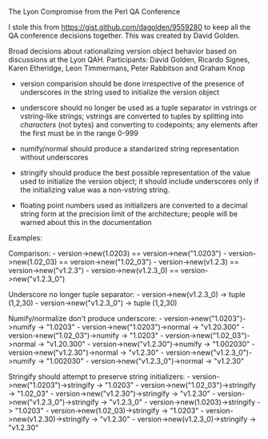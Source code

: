The Lyon Compromise from the Perl QA Conference

I stole this from https://gist.github.com/dagolden/9559280 to keep all the QA conference decisions together.
This was created by David Golden.

Broad decisions about rationalizing version object behavior based on
discussions at the Lyon QAH.  Participants: David Golden, Ricardo Signes,
Karen Etheridge, Leon Timmermans, Peter Rabbitson and Graham Knop

- version comparision should be done irrespective of the presence of
  underscores in the string used to initialize the version object

- underscore should no longer be used as a tuple separator in vstrings or
  vstring-like strings; vstrings are converted to tuples by splitting into
  *characters* (not bytes) and converting to codepoints; any elements after
  the first must be in the range 0-999

- numify/normal should produce a standarized string representation without
  underscores

- stringify should produce the best possible representation of the value
  used to initialize the version object; it should include underscores
  only if the initializing value was a non-vstring string.

- floating point numbers used as initializers are converted to a decimal
  string form at the precision limit of the architecture; people will be
  warned about this in the documentation

Examples:

Comparison:
    - version->new(1.0203)      ==      version->new("1.0203")
    - version->new(1.02_03)     ==      version->new("1.02_03")
    - version->new(v1.2.3)      ==      version->new("v1.2.3")
    - version->new(v1.2.3_0)    ==      version->new("v1.2.3_0")

Underscore no longer tuple separator:
    - version->new(v1.2.3_0)    ->      tuple (1,2,30)
    - version->new("v1.2.3_0")  ->      tuple (1,2,30)

Numify/normalize don't produce underscore:
    - version->new("1.0203")->numify    -> "1.0203"
    - version->new("1.0203")->normal    -> "v1.20.300"
    - version->new("1.02_03")->numify   -> "1.0203"
    - version->new("1.02_03")->normal   -> "v1.20.300"
    - version->new("v1.2.30")->numify   -> "1.002030"
    - version->new("v1.2.30")->normal   -> "v1.2.30"
    - version->new("v1.2.3_0")->numify  -> "1.002030"
    - version->new("v1.2.3_0")->normal  -> "v1.2.30"

Stringify should attempt to preserve string initializers:
    - version->new("1.0203")->stringify     -> "1.0203"
    - version->new("1.02_03")->stringify    -> "1.02_03"
    - version->new("v1.2.30")->stringify    -> "v1.2.30"
    - version->new("v1.2.3_0")->stringify   -> "v1.2.3_0"
    - version->new(1.0203)->stringify       -> "1.0203"
    - version->new(1.02_03)->stringify      -> "1.0203"
    - version->new(v1.2.30)->stringify      -> "v1.2.30"
    - version->new(v1.2.3_0)->stringify     -> "v1.2.30"
